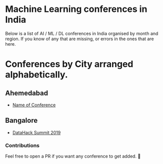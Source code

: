# Machine Learning conferences in India
Below is a list of AI / ML / DL conferences in India organised by month and region. If you know of any that are missing, or errors in the ones that are here.

# Conferences by City arranged alphabetically.

## Ahemedabad
- [Name of Conference](http://linktoconferencewebsite.com/)

## Bangalore
- [DataHack Summit 2019](https://datahack.analyticsvidhya.com/contest/datahack-summit-2019/)




### Contributions

Feel free to open a PR if you want any conference to get added. :tada:



